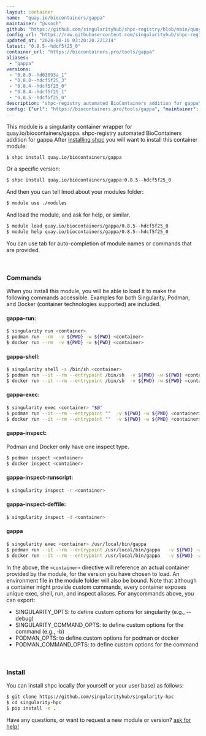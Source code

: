 ```yaml
---
layout: container
name:  "quay.io/biocontainers/gappa"
maintainer: "@vsoch"
github: "https://github.com/singularityhub/shpc-registry/blob/main/quay.io/biocontainers/gappa/container.yaml"
config_url: "https://raw.githubusercontent.com/singularityhub/shpc-registry/main/quay.io/biocontainers/gappa/container.yaml"
updated_at: "2024-08-10 03:20:20.221214"
latest: "0.8.5--hdcf5f25_0"
container_url: "https://biocontainers.pro/tools/gappa"
aliases:
 - "gappa"
versions:
 - "0.8.0--hd03093a_1"
 - "0.8.0--hdcf5f25_3"
 - "0.8.4--hdcf5f25_0"
 - "0.8.4--hdcf5f25_1"
 - "0.8.5--hdcf5f25_0"
description: "shpc-registry automated BioContainers addition for gappa"
config: {"url": "https://biocontainers.pro/tools/gappa", "maintainer": "@vsoch", "description": "shpc-registry automated BioContainers addition for gappa", "latest": {"0.8.5--hdcf5f25_0": "sha256:8072a1cc624ec17b3079a443ca1be2f6b3f68c2c62b1d97a64c68a5f139a54fe"}, "tags": {"0.8.0--hd03093a_1": "sha256:de63bd594a237f8afd1ec2d0e3c9be70938a03b70491b2ff645a41cebcaed0f6", "0.8.0--hdcf5f25_3": "sha256:c9aaf12447e4c74d5aca027b26cb430842680b7ab3f0cb823fc4e40cbf680088", "0.8.4--hdcf5f25_0": "sha256:46aa7fbd8bb9e3c4eca381a0faa45e3c8c4fd09e8127364b9c9cde2c65d75467", "0.8.4--hdcf5f25_1": "sha256:896abccfcd64330c98cd85a2e376a2cae01675994fb212eec077072655debd92", "0.8.5--hdcf5f25_0": "sha256:8072a1cc624ec17b3079a443ca1be2f6b3f68c2c62b1d97a64c68a5f139a54fe"}, "docker": "quay.io/biocontainers/gappa", "aliases": {"gappa": "/usr/local/bin/gappa"}}
---
```


This module is a singularity container wrapper for quay.io/biocontainers/gappa.
shpc-registry automated BioContainers addition for gappa
After [installing shpc](#install) you will want to install this container module:


```bash
$ shpc install quay.io/biocontainers/gappa
```

Or a specific version:

```bash
$ shpc install quay.io/biocontainers/gappa:0.8.5--hdcf5f25_0
```

And then you can tell lmod about your modules folder:

```bash
$ module use ./modules
```

And load the module, and ask for help, or similar.

```bash
$ module load quay.io/biocontainers/gappa/0.8.5--hdcf5f25_0
$ module help quay.io/biocontainers/gappa/0.8.5--hdcf5f25_0
```

You can use tab for auto-completion of module names or commands that are provided.

<br>

### Commands

When you install this module, you will be able to load it to make the following commands accessible.
Examples for both Singularity, Podman, and Docker (container technologies supported) are included.

#### gappa-run:

```bash
$ singularity run <container>
$ podman run --rm  -v ${PWD} -w ${PWD} <container>
$ docker run --rm  -v ${PWD} -w ${PWD} <container>
```

#### gappa-shell:

```bash
$ singularity shell -s /bin/sh <container>
$ podman run --it --rm --entrypoint /bin/sh  -v ${PWD} -w ${PWD} <container>
$ docker run --it --rm --entrypoint /bin/sh  -v ${PWD} -w ${PWD} <container>
```

#### gappa-exec:

```bash
$ singularity exec <container> "$@"
$ podman run --it --rm --entrypoint ""  -v ${PWD} -w ${PWD} <container> "$@"
$ docker run --it --rm --entrypoint ""  -v ${PWD} -w ${PWD} <container> "$@"
```

#### gappa-inspect:

Podman and Docker only have one inspect type.

```bash
$ podman inspect <container>
$ docker inspect <container>
```

#### gappa-inspect-runscript:

```bash
$ singularity inspect -r <container>
```

#### gappa-inspect-deffile:

```bash
$ singularity inspect -d <container>
```


#### gappa

```bash
$ singularity exec <container> /usr/local/bin/gappa
$ podman run --it --rm --entrypoint /usr/local/bin/gappa   -v ${PWD} -w ${PWD} <container> -c " $@"
$ docker run --it --rm --entrypoint /usr/local/bin/gappa   -v ${PWD} -w ${PWD} <container> -c " $@"
```



In the above, the `<container>` directive will reference an actual container provided
by the module, for the version you have chosen to load. An environment file in the
module folder will also be bound. Note that although a container
might provide custom commands, every container exposes unique exec, shell, run, and
inspect aliases. For anycommands above, you can export:

 - SINGULARITY_OPTS: to define custom options for singularity (e.g., --debug)
 - SINGULARITY_COMMAND_OPTS: to define custom options for the command (e.g., -b)
 - PODMAN_OPTS: to define custom options for podman or docker
 - PODMAN_COMMAND_OPTS: to define custom options for the command

<br>

### Install

You can install shpc locally (for yourself or your user base) as follows:

```bash
$ git clone https://github.com/singularityhub/singularity-hpc
$ cd singularity-hpc
$ pip install -e .
```

Have any questions, or want to request a new module or version? [ask for help!](https://github.com/singularityhub/singularity-hpc/issues)